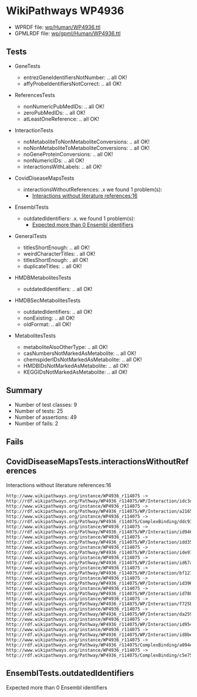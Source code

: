 # WikiPathways WP4936

* WPRDF file: [wp/Human/WP4936.ttl](../wp/Human/WP4936.ttl)
* GPMLRDF file: [wp/gpml/Human/WP4936.ttl](../wp/gpml/Human/WP4936.ttl)

## Tests

* GeneTests
    * entrezGeneIdentifiersNotNumber: .. all OK!
    * affyProbeIdentifiersNotCorrect: .. all OK!

* ReferencesTests
    * nonNumericPubMedIDs: .. all OK!
    * zeroPubMedIDs: .. all OK!
    * atLeastOneReference: .. all OK!

* InteractionTests
    * noMetaboliteToNonMetaboliteConversions: .. all OK!
    * noNonMetaboliteToMetaboliteConversions: .. all OK!
    * noGeneProteinConversions: .. all OK!
    * nonNumericIDs: .. all OK!
    * interactionsWithLabels: .. all OK!

* CovidDiseaseMapsTests
    * interactionsWithoutReferences: .x we found 1 problem(s):
        * [Interactions without literature references:16](#2e295b43)

* EnsemblTests
    * outdatedIdentifiers: .x. we found 1 problem(s):
        * [Expected more than 0 Ensembl identifiers](#f44398b7)

* GeneralTests
    * titlesShortEnough: .. all OK!
    * weirdCharacterTitles: . all OK!
    * titlesShortEnough: . all OK!
    * duplicateTitles: .. all OK!

* HMDBMetabolitesTests
    * outdatedIdentifiers: .. all OK!

* HMDBSecMetabolitesTests
    * outdatedIdentifiers: .. all OK!
    * nonExisting: .. all OK!
    * oldFormat: .. all OK!

* MetabolitesTests
    * metaboliteAlsoOtherType: .. all OK!
    * casNumbersNotMarkedAsMetabolite: .. all OK!
    * chemspiderIDsNotMarkedAsMetabolite: .. all OK!
    * HMDBIDsNotMarkedAsMetabolite: .. all OK!
    * KEGGIDsNotMarkedAsMetabolite: .. all OK!

## Summary

* Number of test classes: 9
* Number of tests: 25
* Number of assertions: 49
* Number of fails: 2

## Fails

<a name="2e295b43" />

## CovidDiseaseMapsTests.interactionsWithoutReferences

Interactions without literature references:16
```
http://www.wikipathways.org/instance/WP4936_r114075 -> http://rdf.wikipathways.org/Pathway/WP4936_r114075/WP/Interaction/idc3daa4b8
http://www.wikipathways.org/instance/WP4936_r114075 -> http://rdf.wikipathways.org/Pathway/WP4936_r114075/WP/Interaction/a2165
http://www.wikipathways.org/instance/WP4936_r114075 -> http://rdf.wikipathways.org/Pathway/WP4936_r114075/ComplexBinding/ddc93
http://www.wikipathways.org/instance/WP4936_r114075 -> http://rdf.wikipathways.org/Pathway/WP4936_r114075/WP/Interaction/id94635bcc
http://www.wikipathways.org/instance/WP4936_r114075 -> http://rdf.wikipathways.org/Pathway/WP4936_r114075/WP/Interaction/idd35c42c0
http://www.wikipathways.org/instance/WP4936_r114075 -> http://rdf.wikipathways.org/Pathway/WP4936_r114075/WP/Interaction/ide9784478
http://www.wikipathways.org/instance/WP4936_r114075 -> http://rdf.wikipathways.org/Pathway/WP4936_r114075/WP/Interaction/id67a2f315
http://www.wikipathways.org/instance/WP4936_r114075 -> http://rdf.wikipathways.org/Pathway/WP4936_r114075/WP/Interaction/bf121
http://www.wikipathways.org/instance/WP4936_r114075 -> http://rdf.wikipathways.org/Pathway/WP4936_r114075/WP/Interaction/id396f48b2
http://www.wikipathways.org/instance/WP4936_r114075 -> http://rdf.wikipathways.org/Pathway/WP4936_r114075/WP/Interaction/id788d6f1c
http://www.wikipathways.org/instance/WP4936_r114075 -> http://rdf.wikipathways.org/Pathway/WP4936_r114075/WP/Interaction/f725b
http://www.wikipathways.org/instance/WP4936_r114075 -> http://rdf.wikipathways.org/Pathway/WP4936_r114075/WP/Interaction/da259
http://www.wikipathways.org/instance/WP4936_r114075 -> http://rdf.wikipathways.org/Pathway/WP4936_r114075/WP/Interaction/id9545f48f
http://www.wikipathways.org/instance/WP4936_r114075 -> http://rdf.wikipathways.org/Pathway/WP4936_r114075/WP/Interaction/id8be830b7
http://www.wikipathways.org/instance/WP4936_r114075 -> http://rdf.wikipathways.org/Pathway/WP4936_r114075/ComplexBinding/a094e
http://www.wikipathways.org/instance/WP4936_r114075 -> http://rdf.wikipathways.org/Pathway/WP4936_r114075/ComplexBinding/c5e75

```
<a name="f44398b7" />

## EnsemblTests.outdatedIdentifiers

Expected more than 0 Ensembl identifiers
```

```
